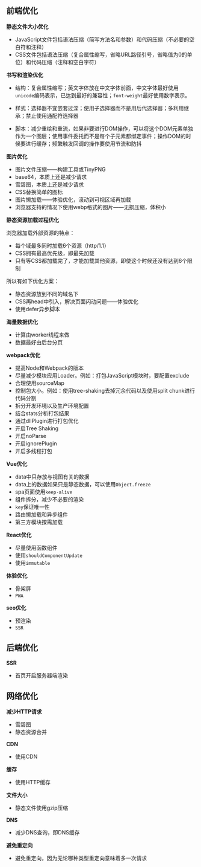 ## 前端优化

**静态文件大小优化**

* JavaScript文件包括语法压缩（简写方法名和参数）和代码压缩（不必要的空白符和注释）
* CSS文件包括语法压缩（复合属性缩写，省略URL路径引号，省略值为0的单位）和代码压缩（注释和空白字符）

**书写和渲染优化**

* 结构：复合属性缩写；英文字体放在中文字体前面，中文字体最好使用`unicode`编码表示，已达到最好的兼容性；`font-weight`最好使用数字表示。

* 样式：选择器不宜嵌套过深；使用子选择器而不是用后代选择器；多利用继承；禁止使用通配符选择器
* 脚本：减少重绘和重流，如果非要进行DOM操作，可以将这个DOM元素单独作为一个图层；使用事件委托而不是每个子元素都绑定事件；操作DOM的时候要进行缓存；频繁触发回调的操作要使用节流和防抖

**图片优化**

* 图片文件压缩——构建工具或TinyPNG
* base64，本质上还是减少请求
* 雪碧图，本质上还是减少请求
* CSS替换简单的图标
* 图片懒加载——体验优化，滚动到可视区域再加载
* 浏览器支持的情况下使用webp格式的图片——无损压缩，体积小

**静态资源加载过程优化**

浏览器加载外部资源的特点：

* 每个域最多同时加载6个资源（http/1.1）
* CSS拥有最高优先级，即最先加载
* 只有等CSS都加载完了，才能加载其他资源，即使这个时候还没有达到6个限制

所以有如下优化方案：

* 静态资源放到不同的域名下
* CSS再head中引入，解决页面闪动问题——体验优化
* 使用defer异步脚本

**海量数据优化**

* 计算由worker线程来做
* 数据最好由后台分页

**webpack优化**

* 提高Node和Webpack的版本
* 尽量减少模块应用Loader。例如：打包JavaScript模块时，要配置exclude
* 合理使用sourceMap
* 控制包大小。例如：使用tree-shaking去掉冗余代码以及使用split chunk进行代码分割
* 拆分开发环境以及生产环境配置
* 结合stats分析打包结果
* 通过dllPlugin进行打包优化
* 开启Tree Shaking
* 开启noParse
* 开启ignorePlugin
* 开启多线程打包

**Vue优化**

* data中只存放与视图有关的数据
* data上的数据如果只是静态数据，可以使用`Object.freeze`
* spa页面使用`keep-alive`
* 组件拆分，减少不必要的渲染
* `key`保证唯一性
* 路由懒加载和异步组件
* 第三方模块按需加载

**React优化**

* 尽量使用函数组件
* 使用`shouldComponentUpdate`
* 使用`immutable`

**体验优化**

* 骨架屏
* `PWA`

**seo优化**

* 预渲染
* `SSR`

## 后端优化

**SSR**

* 首页开启服务器端渲染

## 网络优化

**减少HTTP请求**

* 雪碧图
* 静态资源合并

**CDN**

* 使用CDN

**缓存**

* 使用HTTP缓存

**文件大小**

* 静态文件使用gzip压缩

**DNS**

* 减少DNS查询，即DNS缓存

**避免重定向**

* 避免重定向，因为无论哪种类型重定向意味着多一次请求



